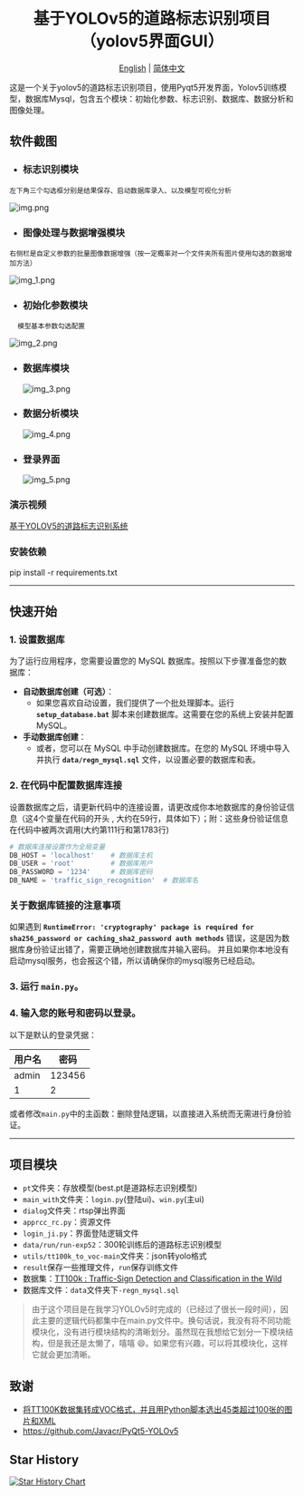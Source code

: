 <h1 align="center">基于YOLOv5的道路标志识别项目（yolov5界面GUI）</h1>
<p align="center">
  <a href="../../README.md">English</a> |
  <a href="README_cn.md">简体中文</a>
</p>


这是一个关于yolov5的道路标志识别项目，使用Pyqt5开发界面，Yolov5训练模型，数据库Mysql，包含五个模块：初始化参数、标志识别、数据库、数据分析和图像处理。

## 软件截图

* ### 标志识别模块
`左下角三个勾选框分别是结果保存、启动数据库录入、以及模型可视化分析`

  ![img.png](img.png)

  
  
* ### 图像处理与数据增强模块
`右侧栏是自定义参数的批量图像数据增强（按一定概率对一个文件夹所有图片使用勾选的数据增加方法）`

  ![img_1.png](img_1.png)

* ### 初始化参数模块
`  模型基本参数勾选配置`

  ![img_2.png](img_2.png)


* ### 数据库模块
  ![img_3.png](img_3.png)
  
 
* ### 数据分析模块
  ![img_4.png](img_4.png)
* ### 登录界面
  ![img_5.png](img_5.png)

### 演示视频

[基于YOLOV5的道路标志识别系统](https://www.bilibili.com/video/BV1Ck4y1Y7Bk/?spm_id_from=333.999.0.0&vd_source=40d9cda43378fbc89cd5184e09bf1272)


### 安装依赖

pip install -r requirements.txt

---
## **快速开始**

### 1. **设置数据库**

为了运行应用程序，您需要设置您的 MySQL 数据库。按照以下步骤准备您的数据库：

- **自动数据库创建（可选）**：
    - 如果您喜欢自动设置，我们提供了一个批处理脚本。运行 **`setup_database.bat`** 脚本来创建数据库。这需要在您的系统上安装并配置 MySQL。
- **手动数据库创建**：
    - 或者，您可以在 MySQL 中手动创建数据库。在您的 MySQL 环境中导入并执行 **`data/regn_mysql.sql`** 文件，以设置必要的数据库和表。

### 2. **在代码中配置数据库连接**

设置数据库之后，请更新代码中的连接设置，请更改成你本地数据库的身份验证信息（这4个变量在代码的开头 , 大约在59行，具体如下）；附：这些身份验证信息在代码中被两次调用(大约第111行和第1783行)

```python
# 数据库连接设置作为全局变量
DB_HOST = 'localhost'    # 数据库主机
DB_USER = 'root'         # 数据库用户
DB_PASSWORD = '1234'     # 数据库密码
DB_NAME = 'traffic_sign_recognition'  # 数据库名
```

### **关于数据库链接的注意事项**

如果遇到 **`RuntimeError: 'cryptography' package is required for sha256_password or caching_sha2_password auth methods`** 错误，这是因为数据库身份验证出错了，需要正确地创建数据库并输入密码。
并且如果你本地没有启动mysql服务，也会报这个错，所以请确保你的mysql服务已经启动。
### 3. 运行 `main.py`。

### 4. 输入您的账号和密码以登录。

以下是默认的登录凭据：

| 用户名   | 密码     |
|----------|----------|
| admin    | 123456   |
| 1        | 2        |

或者修改`main.py`中的主函数：删除登陆逻辑，以直接进入系统而无需进行身份验证。

---

## 项目模块

- `pt`文件夹：存放模型(best.pt是道路标志识别模型)
- `main_with`文件夹：`login.py`(登陆ui)、`win.py`(主ui)
- `dialog`文件夹：rtsp弹出界面
- `apprcc_rc.py`：资源文件
- `login_ji.py`：界面登陆逻辑文件
- `data/run/run-exp52`：300轮训练后的道路标志识别模型
- `utils/tt100k_to_voc-main`文件夹：json转yolo格式
- `result`保存一些推理文件，`run`保存训练文件
- 数据集：[TT100k : Traffic-Sign Detection and Classification in the Wild](https://cg.cs.tsinghua.edu.cn/traffic-sign/)
- 数据库文件：`data`文件夹下`-regn_mysql.sql`


> 由于这个项目是在我学习YOLOv5时完成的（已经过了很长一段时间），因此主要的逻辑代码都集中在main.py文件中。换句话说，我没有将不同功能模块化，没有进行模块结构的清晰划分。虽然现在我想给它划分一下模块结构，但是我还是太懒了，嘻嘻 :smile:。如果您有兴趣，可以将其模块化，这样它就会更加清晰。



## 致谢

- [将TT100K数据集转成VOC格式，并且用Python脚本选出45类超过100张的图片和XML](https://blog.csdn.net/Hankerchen/article/details/120727299?spm=1001.2014.3001.5502)
- https://github.com/Javacr/PyQt5-YOLOv5
## Star History

[![Star History Chart](https://api.star-history.com/svg?repos=Ai-trainee/Traffic-Sign-Recognition-PyQt5-YOLOv5-GUI&type=Date)](https://star-history.com/#Ai-trainee/Traffic-Sign-Recognition-PyQt5-YOLOv5-GUI&Date)
